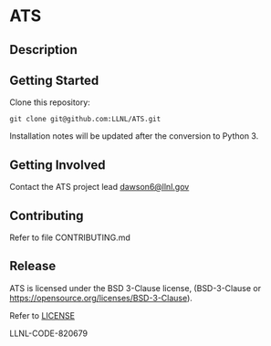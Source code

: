 # ATS

## Description

## Getting Started

Clone this repository:

    git clone git@github.com:LLNL/ATS.git

Installation notes will be updated after the conversion to Python 3.

## Getting Involved

Contact the ATS project lead dawson6@llnl.gov

## Contributing 

Refer to file CONTRIBUTING.md


## Release

ATS is licensed under the BSD 3-Clause license, (BSD-3-Clause or
https://opensource.org/licenses/BSD-3-Clause).

Refer to [LICENSE](LICENSE)

LLNL-CODE-820679

